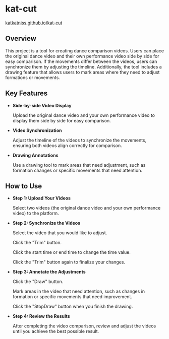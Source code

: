 # kat-cut
[katkatniss.github.io/kat-cut](https://katkatniss.github.io/kat-cut)

## Overview
This project is a tool for creating dance comparison videos. Users can place the original dance video and their own performance video side by side for easy comparison. If the movements differ between the videos, users can synchronize them by adjusting the timeline. Additionally, the tool includes a drawing feature that allows users to mark areas where they need to adjust formations or movements.

## Key Features
+ **Side-by-side Video Display**

    Upload the original dance video and your own performance video to display them side by side for easy comparison.
+ **Video Synchronization**

    Adjust the timeline of the videos to synchronize the movements, ensuring both videos align correctly for comparison.
+ **Drawing Annotations**

  Use a drawing tool to mark areas that need adjustment, such as formation changes or specific movements that need attention.
## How to Use
- **Step 1: Upload Your Videos**

  Select two videos (the original dance video and your own performance video) to the platform.

- **Step 2: Synchronize the Videos**

  Select the video that you would like to adjust.

  Click the "Trim" button.

  Click the start time or end time to change the time value.

  Click the "Trim" button again to finalize your changes.
- **Step 3: Annotate the Adjustments**

  Click the "Draw" button.
  
  Mark areas in the video that need attention, such as changes in formation or specific movements that need improvement.
  
  Click the "StopDraw" button when you finish the drawing.

- **Step 4: Review the Results**

  After completing the video comparison, review and adjust the videos until you achieve the best possible result.
